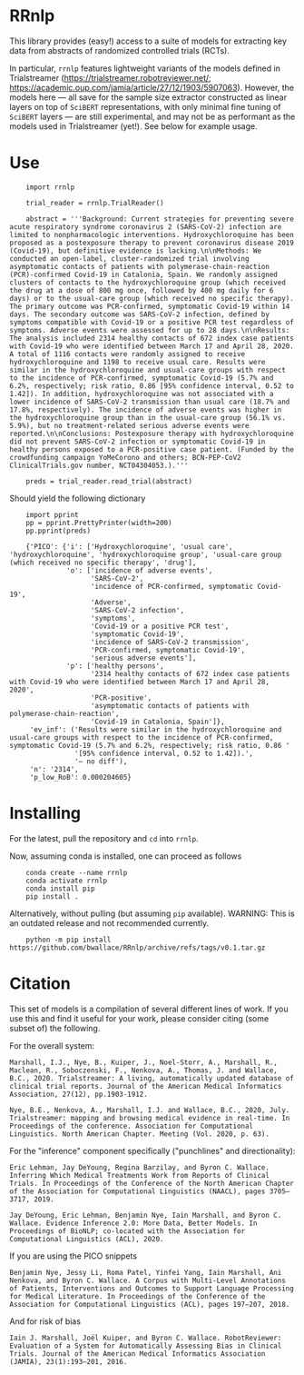 # RRnlp

This library provides (easy!) access to a suite of models for extracting key data from abstracts of randomized controlled trials (RCTs). 

In particular, `rrnlp` features lightweight variants of the models defined in Trialstreamer (https://trialstreamer.robotreviewer.net/; https://academic.oup.com/jamia/article/27/12/1903/5907063). However, the models here — all save for the sample size extractor constructed as linear layers on top of `SciBERT` representations, with only minimal fine tuning of `SciBERT` layers — are still experimental, and may not be as performant as the models used in Trialstreamer (yet!). See below for example usage. 

# Use

```
    import rrnlp
    
    trial_reader = rrnlp.TrialReader()
    
    abstract = '''Background: Current strategies for preventing severe acute respiratory syndrome coronavirus 2 (SARS-CoV-2) infection are limited to nonpharmacologic interventions. Hydroxychloroquine has been proposed as a postexposure therapy to prevent coronavirus disease 2019 (Covid-19), but definitive evidence is lacking.\n\nMethods: We conducted an open-label, cluster-randomized trial involving asymptomatic contacts of patients with polymerase-chain-reaction (PCR)-confirmed Covid-19 in Catalonia, Spain. We randomly assigned clusters of contacts to the hydroxychloroquine group (which received the drug at a dose of 800 mg once, followed by 400 mg daily for 6 days) or to the usual-care group (which received no specific therapy). The primary outcome was PCR-confirmed, symptomatic Covid-19 within 14 days. The secondary outcome was SARS-CoV-2 infection, defined by symptoms compatible with Covid-19 or a positive PCR test regardless of symptoms. Adverse events were assessed for up to 28 days.\n\nResults: The analysis included 2314 healthy contacts of 672 index case patients with Covid-19 who were identified between March 17 and April 28, 2020. A total of 1116 contacts were randomly assigned to receive hydroxychloroquine and 1198 to receive usual care. Results were similar in the hydroxychloroquine and usual-care groups with respect to the incidence of PCR-confirmed, symptomatic Covid-19 (5.7% and 6.2%, respectively; risk ratio, 0.86 [95% confidence interval, 0.52 to 1.42]). In addition, hydroxychloroquine was not associated with a lower incidence of SARS-CoV-2 transmission than usual care (18.7% and 17.8%, respectively). The incidence of adverse events was higher in the hydroxychloroquine group than in the usual-care group (56.1% vs. 5.9%), but no treatment-related serious adverse events were reported.\n\nConclusions: Postexposure therapy with hydroxychloroquine did not prevent SARS-CoV-2 infection or symptomatic Covid-19 in healthy persons exposed to a PCR-positive case patient. (Funded by the crowdfunding campaign YoMeCorono and others; BCN-PEP-CoV2 ClinicalTrials.gov number, NCT04304053.).'''
    
    preds = trial_reader.read_trial(abstract)
```

Should yield the following dictionary

```
    import pprint
    pp = pprint.PrettyPrinter(width=200)
    pp.pprint(preds)
    
    {'PICO': {'i': ['Hydroxychloroquine', 'usual care', 'hydroxychloroquine', 'hydroxychloroquine group', 'usual-care group (which received no specific therapy', 'drug'],
              'o': ['incidence of adverse events',
                    'SARS-CoV-2',
                    'incidence of PCR-confirmed, symptomatic Covid-19',
                    'Adverse',
                    'SARS-CoV-2 infection',
                    'symptoms',
                    'Covid-19 or a positive PCR test',
                    'symptomatic Covid-19',
                    'incidence of SARS-CoV-2 transmission',
                    'PCR-confirmed, symptomatic Covid-19',
                    'serious adverse events'],
              'p': ['healthy persons',
                    '2314 healthy contacts of 672 index case patients with Covid-19 who were identified between March 17 and April 28, 2020',
                    'PCR-positive',
                    'asymptomatic contacts of patients with polymerase-chain-reaction',
                    'Covid-19 in Catalonia, Spain']},
     'ev_inf': ('Results were similar in the hydroxychloroquine and usual-care groups with respect to the incidence of PCR-confirmed, symptomatic Covid-19 (5.7% and 6.2%, respectively; risk ratio, 0.86 '
                '[95% confidence interval, 0.52 to 1.42]).',
                '— no diff'),
     'n': '2314',
     'p_low_RoB': 0.000204605}

```

# Installing

For the latest, pull the repository and `cd` into `rrnlp`. 

Now, assuming conda is installed, one can proceed as follows

```
    conda create --name rrnlp
    conda activate rrnlp
    conda install pip
    pip install .
```

Alternatively, without pulling (but assuming `pip` available). WARNING: This is an outdated release and not recommended currently. 

```
    python -m pip install https://github.com/bwallace/RRnlp/archive/refs/tags/v0.1.tar.gz
```

# Citation 

This set of models is a compilation of several different lines of work. If you use this and find it useful for your work, please consider citing (some subset of) the following.

For the overall system: 

```
Marshall, I.J., Nye, B., Kuiper, J., Noel-Storr, A., Marshall, R., Maclean, R., Soboczenski, F., Nenkova, A., Thomas, J. and Wallace, B.C., 2020. Trialstreamer: A living, automatically updated database of clinical trial reports. Journal of the American Medical Informatics Association, 27(12), pp.1903-1912.

Nye, B.E., Nenkova, A., Marshall, I.J. and Wallace, B.C., 2020, July. Trialstreamer: mapping and browsing medical evidence in real-time. In Proceedings of the conference. Association for Computational Linguistics. North American Chapter. Meeting (Vol. 2020, p. 63). 
```

For the "inference" component specifically ("punchlines" and directionality):

```
Eric Lehman, Jay DeYoung, Regina Barzilay, and Byron C. Wallace. Inferring Which Medical Treatments Work from Reports of Clinical Trials. In Proceedings of the Conference of the North American Chapter of the Association for Computational Linguistics (NAACL), pages 3705–3717, 2019.

Jay DeYoung, Eric Lehman, Benjamin Nye, Iain Marshall, and Byron C. Wallace. Evidence Inference 2.0: More Data, Better Models. In Proceedings of BioNLP; co-located with the Association for Computational Linguistics (ACL), 2020.
```

If you are using the PICO snippets

```
Benjamin Nye, Jessy Li, Roma Patel, Yinfei Yang, Iain Marshall, Ani Nenkova, and Byron C. Wallace. A Corpus with Multi-Level Annotations of Patients, Interventions and Outcomes to Support Language Processing for Medical Literature. In Proceedings of the Conference of the Association for Computational Linguistics (ACL), pages 197–207, 2018.
```

And for risk of bias

```
Iain J. Marshall, Joël Kuiper, and Byron C. Wallace. RobotReviewer: Evaluation of a System for Automatically Assessing Bias in Clinical Trials. Journal of the American Medical Informatics Association (JAMIA), 23(1):193–201, 2016.
```



